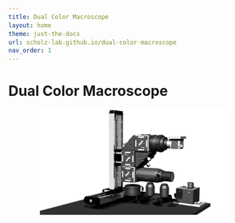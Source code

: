 ```yaml
---
title: Dual Color Macroscope
layout: home
theme: just-the-docs
url: scholz-lab.github.io/dual-color-macroscope
nav_order: 1
---
```


# Dual Color Macroscope
<p align="center">
  <img src="custom_assets/images/macroscope_3d_1.png" alt="macroscope" width="75%"/>
  <!-- <img src="custom_assets/images/logo.png" alt="logo" width="45%"/> -->
</p>
